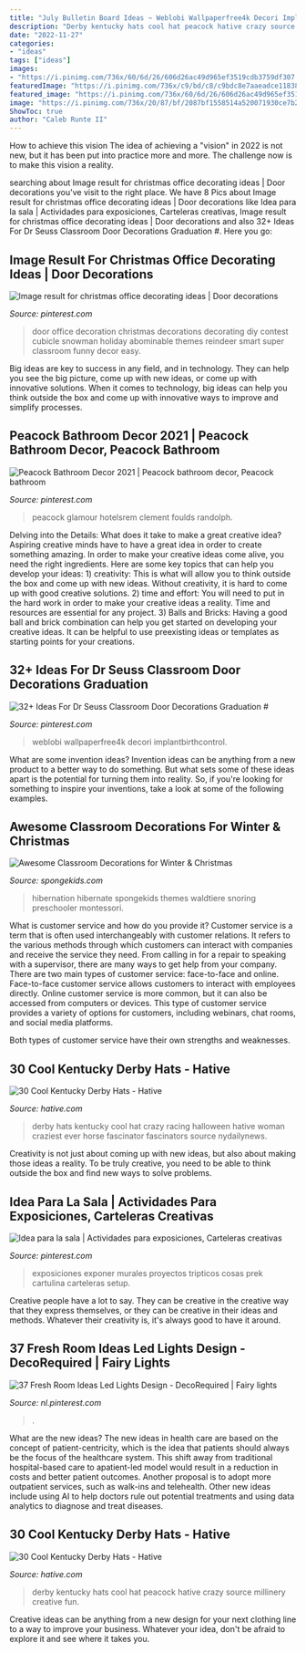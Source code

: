 ```yaml
---
title: "July Bulletin Board Ideas ~ Weblobi Wallpaperfree4k Decori Implantbirthcontrol"
description: "Derby kentucky hats cool hat peacock hative crazy source millinery creative fun"
date: "2022-11-27"
categories:
- "ideas"
tags: ["ideas"]
images:
- "https://i.pinimg.com/736x/60/6d/26/606d26ac49d965ef3519cdb3759df307.jpg"
featuredImage: "https://i.pinimg.com/736x/c9/bd/c8/c9bdc8e7aaeadce1183878667232732b.jpg"
featured_image: "https://i.pinimg.com/736x/60/6d/26/606d26ac49d965ef3519cdb3759df307.jpg"
image: "https://i.pinimg.com/736x/20/87/bf/2087bf1558514a520071930ce7b22d7f.jpg"
ShowToc: true
author: "Caleb Runte II"
---
```



How to achieve this vision
The idea of achieving a "vision" in 2022 is not new, but it has been put into practice more and more. The challenge now is to make this vision a reality.

	

		
searching about Image result for christmas office decorating ideas | Door decorations you've visit to the right place. We have 8 Pics about Image result for christmas office decorating ideas | Door decorations like Idea para la sala | Actividades para exposiciones, Carteleras creativas, Image result for christmas office decorating ideas | Door decorations and also 32+ Ideas For Dr Seuss Classroom Door Decorations Graduation #. Here you go:
		
    
## Image Result For Christmas Office Decorating Ideas | Door Decorations

<img loading=lazy src="https://i.pinimg.com/736x/c9/bd/c8/c9bdc8e7aaeadce1183878667232732b.jpg" onerror="this.onerror=null;this.src='https://tse2.mm.bing.net/th?id=OIP.a7uGJziGX-1ZnOwukbcTfwHaJ3&amp;pid=15.1';" alt="Image result for christmas office decorating ideas | Door decorations">

_Source: pinterest.com_

>door office decoration christmas decorations decorating diy contest cubicle snowman holiday abominable themes reindeer smart super classroom funny decor easy. 

	

Big ideas are key to success in any field, and in technology. They can help you see the big picture, come up with new ideas, or come up with innovative solutions. When it comes to technology, big ideas can help you think outside the box and come up with innovative ways to improve and simplify processes.

    
## Peacock Bathroom Decor 2021 | Peacock Bathroom Decor, Peacock Bathroom

<img loading=lazy src="https://i.pinimg.com/736x/06/4e/83/064e8369fb0b833cc826725ec0829fc7.jpg" onerror="this.onerror=null;this.src='https://tse4.mm.bing.net/th?id=OIP.hpuFqmx3yXkoqG16BW5l3AHaJ3&amp;pid=15.1';" alt="Peacock Bathroom Decor 2021 | Peacock bathroom decor, Peacock bathroom">

_Source: pinterest.com_

>peacock glamour hotelsrem clement foulds randolph. 

	

Delving into the Details: What does it take to make a great creative idea?
Aspiring creative minds have to have a great idea in order to create something amazing. In order to make your creative ideas come alive, you need the right ingredients. Here are some key topics that can help you develop your ideas: 1) creativity: This is what will allow you to think outside the box and come up with new ideas. Without creativity, it is hard to come up with good creative solutions. 2) time and effort: You will need to put in the hard work in order to make your creative ideas a reality. Time and resources are essential for any project. 3) Balls and Bricks: Having a good ball and brick combination can help you get started on developing your creative ideas. It can be helpful to use preexisting ideas or templates as starting points for your creations.

    
## 32+ Ideas For Dr Seuss Classroom Door Decorations Graduation #

<img loading=lazy src="https://i.pinimg.com/736x/71/da/bd/71dabde1297d3ccd28ca1a9088205ec9.jpg" onerror="this.onerror=null;this.src='https://tse1.mm.bing.net/th?id=OIP.qgRx14OkSpDtBfqLioDvvQAAAA&amp;pid=15.1';" alt="32+ Ideas For Dr Seuss Classroom Door Decorations Graduation #">

_Source: pinterest.com_

>weblobi wallpaperfree4k decori implantbirthcontrol. 

	

What are some invention ideas?
Invention ideas can be anything from a new product to a better way to do something. But what sets some of these ideas apart is the potential for turning them into reality. So, if you're looking for something to inspire your inventions, take a look at some of the following examples.

    
## Awesome Classroom Decorations For Winter &amp; Christmas

<img loading=lazy src="https://spongekids.com/wp-content/uploads/2016/11/christmas-bulletin-board/20-christmas-bulletin-board-ideas.jpg" onerror="this.onerror=null;this.src='https://tse4.mm.bing.net/th?id=OIP.DD_WEXMKLKaHmffS4ZytEwAAAA&amp;pid=15.1';" alt="Awesome Classroom Decorations for Winter &amp; Christmas">

_Source: spongekids.com_

>hibernation hibernate spongekids themes waldtiere snoring preschooler montessori. 

	

What is customer service and how do you provide it?
Customer service is a term that is often used interchangeably with customer relations. It refers to the various methods through which customers can interact with companies and receive the service they need. From calling in for a repair to speaking with a supervisor, there are many ways to get help from your company.
There are two main types of customer service: face-to-face and online. Face-to-face customer service allows customers to interact with employees directly. Online customer service is more common, but it can also be accessed from computers or devices. This type of customer service provides a variety of options for customers, including webinars, chat rooms, and social media platforms.

Both types of customer service have their own strengths and weaknesses.

    
## 30 Cool Kentucky Derby Hats - Hative

<img loading=lazy src="https://hative.com/wp-content/uploads/2014/06/kentucky-derby-hats/6-kentucky-derby-hats.jpg" onerror="this.onerror=null;this.src='https://tse3.mm.bing.net/th?id=OIP.XSImoWdsf1IdZriit57ZswHaKW&amp;pid=15.1';" alt="30 Cool Kentucky Derby Hats - Hative">

_Source: hative.com_

>derby hats kentucky cool hat crazy racing halloween hative woman craziest ever horse fascinator fascinators source nydailynews. 

	

Creativity is not just about coming up with new ideas, but also about making those ideas a reality. To be truly creative, you need to be able to think outside the box and find new ways to solve problems.

    
## Idea Para La Sala | Actividades Para Exposiciones, Carteleras Creativas

<img loading=lazy src="https://i.pinimg.com/736x/20/87/bf/2087bf1558514a520071930ce7b22d7f.jpg" onerror="this.onerror=null;this.src='https://tse1.mm.bing.net/th?id=OIP.V0l2_zx7CRt3mdka588_ngHaNP&amp;pid=15.1';" alt="Idea para la sala | Actividades para exposiciones, Carteleras creativas">

_Source: pinterest.com_

>exposiciones exponer murales proyectos tripticos cosas prek cartulina carteleras setup. 

	

Creative people have a lot to say. They can be creative in the creative way that they express themselves, or they can be creative in their ideas and methods. Whatever their creativity is, it's always good to have it around.

    
## 37 Fresh Room Ideas Led Lights Design - DecoRequired | Fairy Lights

<img loading=lazy src="https://i.pinimg.com/736x/60/6d/26/606d26ac49d965ef3519cdb3759df307.jpg" onerror="this.onerror=null;this.src='https://tse2.mm.bing.net/th?id=OIP.Y_v1SckRe19xgiMpSVsNPgHaKd&amp;pid=15.1';" alt="37 Fresh Room Ideas Led Lights Design - DecoRequired | Fairy lights">

_Source: nl.pinterest.com_

>. 

	

What are the new ideas?
The new ideas in health care are based on the concept of patient-centricity, which is the idea that patients should always be the focus of the healthcare system. This shift away from traditional hospital-based care to apatient-led model would result in a reduction in costs and better patient outcomes. Another proposal is to adopt more outpatient services, such as walk-ins and telehealth. Other new ideas include using AI to help doctors rule out potential treatments and using data analytics to diagnose and treat diseases.

    
## 30 Cool Kentucky Derby Hats - Hative

<img loading=lazy src="http://hative.com/wp-content/uploads/2014/06/kentucky-derby-hats/10-kentucky-derby-hats.jpg" onerror="this.onerror=null;this.src='https://tse3.mm.bing.net/th?id=OIP.F87IOCMhXUS4Zckv3kapHwHaKs&amp;pid=15.1';" alt="30 Cool Kentucky Derby Hats - Hative">

_Source: hative.com_

>derby kentucky hats cool hat peacock hative crazy source millinery creative fun. 

	

Creative ideas can be anything from a new design for your next clothing line to a way to improve your business. Whatever your idea, don't be afraid to explore it and see where it takes you.

